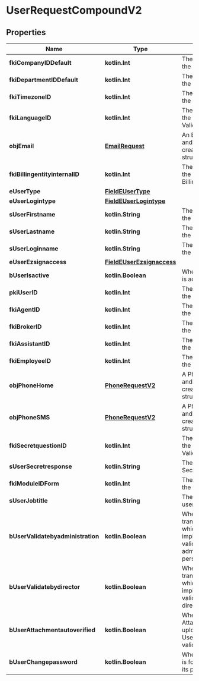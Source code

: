 
# UserRequestCompoundV2

## Properties
| Name | Type | Description | Notes |
| ------------ | ------------- | ------------- | ------------- |
| **fkiCompanyIDDefault** | **kotlin.Int** | The unique ID of the Company |  |
| **fkiDepartmentIDDefault** | **kotlin.Int** | The unique ID of the Department |  |
| **fkiTimezoneID** | **kotlin.Int** | The unique ID of the Timezone |  |
| **fkiLanguageID** | **kotlin.Int** | The unique ID of the Language.  Valid values:  |Value|Description| |-|-| |1|French| |2|English| |  |
| **objEmail** | [**EmailRequest**](EmailRequest.md) | An Email Object and children to create a complete structure |  |
| **fkiBillingentityinternalID** | **kotlin.Int** | The unique ID of the Billingentityinternal. |  |
| **eUserType** | [**FieldEUserType**](FieldEUserType.md) |  |  |
| **eUserLogintype** | [**FieldEUserLogintype**](FieldEUserLogintype.md) |  |  |
| **sUserFirstname** | **kotlin.String** | The first name of the user |  |
| **sUserLastname** | **kotlin.String** | The last name of the user |  |
| **sUserLoginname** | **kotlin.String** | The login name of the User. |  |
| **eUserEzsignaccess** | [**FieldEUserEzsignaccess**](FieldEUserEzsignaccess.md) |  |  |
| **bUserIsactive** | **kotlin.Boolean** | Whether the User is active or not |  |
| **pkiUserID** | **kotlin.Int** | The unique ID of the User |  [optional] |
| **fkiAgentID** | **kotlin.Int** | The unique ID of the Agent. |  [optional] |
| **fkiBrokerID** | **kotlin.Int** | The unique ID of the Broker. |  [optional] |
| **fkiAssistantID** | **kotlin.Int** | The unique ID of the Assistant. |  [optional] |
| **fkiEmployeeID** | **kotlin.Int** | The unique ID of the Employee. |  [optional] |
| **objPhoneHome** | [**PhoneRequestV2**](PhoneRequestV2.md) | A Phone Object and children to create a complete structure |  [optional] |
| **objPhoneSMS** | [**PhoneRequestV2**](PhoneRequestV2.md) | A Phone Object and children to create a complete structure |  [optional] |
| **fkiSecretquestionID** | **kotlin.Int** | The unique ID of the Secretquestion.  Valid values:  |Value|Description| |-|-| |1|The name of the hospital in which you were born| |2|The name of your grade school| |3|The last name of your favorite teacher| |4|Your favorite sports team| |5|Your favorite TV show| |6|Your favorite movie| |7|The name of the street on which you grew up| |8|The name of your first employer| |9|Your first car| |10|Your favorite food| |11|The name of your first pet| |12|Favorite musician/band| |13|What instrument you play| |14|Your father&#39;s middle name| |15|Your mother&#39;s maiden name| |16|Name of your eldest child| |17|Your spouse&#39;s middle name| |18|Favorite restaurant| |19|Childhood nickname| |20|Favorite vacation destination| |21|Your boat&#39;s name| |22|Date of Birth (YYYY-MM-DD)| |22|Secret Code| |22|Your reference code| |  [optional] |
| **sUserSecretresponse** | **kotlin.String** | The answer to the Secretquestion |  [optional] |
| **fkiModuleIDForm** | **kotlin.Int** | The unique ID of the Module |  [optional] |
| **sUserJobtitle** | **kotlin.String** | The job title of the user |  [optional] |
| **bUserValidatebyadministration** | **kotlin.Boolean** | Whether if the transactions in which the User is implicated must be validated by administrative personnel or not |  [optional] |
| **bUserValidatebydirector** | **kotlin.Boolean** | Whether if the transactions in which the User is implicated must be validated by a director or not |  [optional] |
| **bUserAttachmentautoverified** | **kotlin.Boolean** | Whether if Attachments uploaded by the User must be validated or not |  [optional] |
| **bUserChangepassword** | **kotlin.Boolean** | Whether if the User is forced to change its password |  [optional] |



